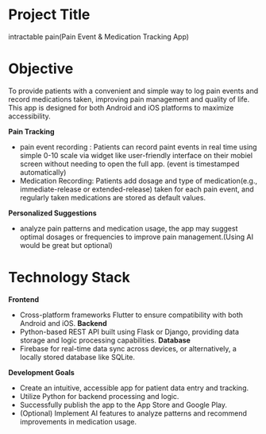 # **Project Title**
intractable pain(Pain Event & Medication Tracking App)

# **Objective**
To provide patients with a convenient and simple way to log pain events and record medications taken, improving pain management and quality of life. This app is designed for both Android and iOS platforms to maximize accessibility.

**Pain Tracking**
- pain event recording : Patients can record paint events in real time using simple 0-10 scale via widget like user-friendly interface on their mobiel screen without needing to open the full app. (event is timestamped automatically)
- Medication Recording: Patients add dosage and type of medication(e.g., immediate-release or extended-release) taken for each pain event, and regularly taken medications are stored as default values.

**Personalized Suggestions**  
- analyze pain patterns and medication usage, the app may suggest optimal dosages or frequencies to improve pain management.(Using AI would be great but optional)

# **Technology Stack**

**Frontend**  
- Cross-platform frameworks Flutter to ensure compatibility with both Android and iOS. 
**Backend**  
- Python-based REST API built using Flask or Django, providing data storage and logic processing capabilities.
**Database**  
- Firebase for real-time data sync across devices, or alternatively, a locally stored database like SQLite.

**Development Goals**
- Create an intuitive, accessible app for patient data entry and tracking.
- Utilize Python for backend processing and logic.
- Successfully publish the app to the App Store and Google Play.
- (Optional) Implement AI features to analyze patterns and recommend improvements in medication usage.
